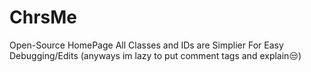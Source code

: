 # ChrsMe
Open-Source HomePage
All Classes and IDs are Simplier For Easy Debugging/Edits
(anyways im lazy to put comment tags and explain😒)
